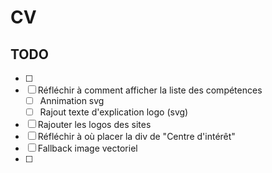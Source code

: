 # CV

## TODO
 - [ ] 
 - [ ] Réfléchir à comment afficher la liste des compétences
    - [ ] Annimation svg
    - [ ] Rajout texte d'explication logo (svg)
 - [ ] Rajouter les logos des sites
 - [ ] Réfléchir à où placer la div de "Centre d'intérêt"
 - [ ] Fallback image vectoriel
 - [ ] 
